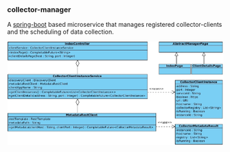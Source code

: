 ### collector-manager

A [spring-boot](http://projects.spring.io/spring-boot/) based microservice that manages registered collector-clients and the scheduling of data collection.

![collector-manager](../thesis/uml/class-collector-manager.jpg)

